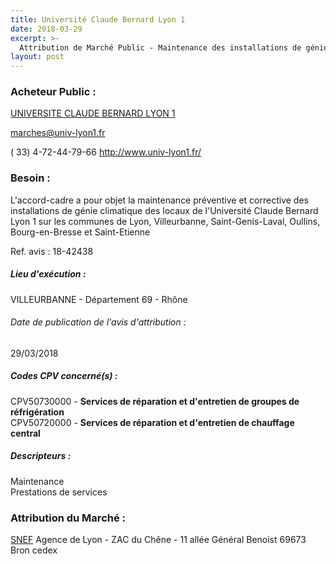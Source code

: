 ```yaml
---
title: Université Claude Bernard Lyon 1
date: 2018-03-29
excerpt: >-
  Attribution de Marché Public - Maintenance des installations de génie climatique sur les différents sites de l'Université Claude Bernard Lyon 1
layout: post
---
```


### Acheteur Public : 
<a href="/acheteur-32/siren-196917744"> UNIVERSITE CLAUDE BERNARD LYON 1</a><br/>



marches@univ-lyon1.fr

( 33) 4-72-44-79-66
http://www.univ-lyon1.fr/
### Besoin :

L'accord-cadre a pour objet la maintenance préventive et corrective des installations de génie climatique des locaux de l'Université Claude Bernard Lyon 1 sur les communes de Lyon, Villeurbanne, Saint-Genis-Laval, Oullins, Bourg-en-Bresse et Saint-Etienne

Ref. avis : 18-42438


##### Lieu d'exécution :

VILLEURBANNE - Département 69 - Rhône

###### Date de publication de l'avis d'attribution : 
29/03/2018

##### Codes CPV concerné(s) :
CPV50730000 - **Services de réparation et d'entretien de groupes de réfrigération** <br/>
CPV50720000 - **Services de réparation et d'entretien de chauffage central** <br/>

##### Descripteurs :
Maintenance <br/>
Prestations de services <br/>

### Attribution du Marché :
<a href="/entreprise-253/siren-056800659"> SNEF</a>    Agence de Lyon - ZAC du Chêne - 11 allée Général Benoist 69673 Bron cedex <br/>
